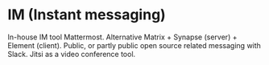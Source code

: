 # IM (Instant messaging)

In-house IM tool Mattermost.
Alternative Matrix + Synapse (server) + Element (client).
Public, or partly public open source related messaging with Slack.
Jitsi as a video conference tool.
